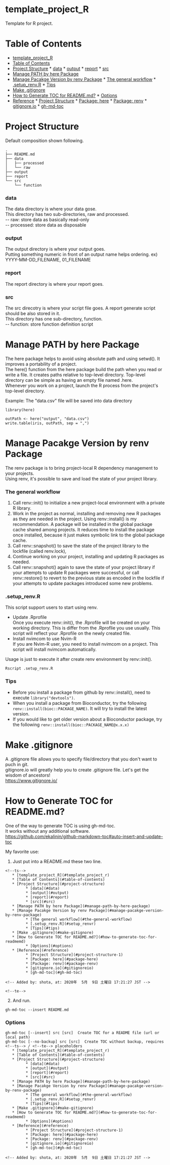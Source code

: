 # template_project_R
Template for R project.

# Table of Contents
<!--ts-->
   * [template_project_R](#template_project_r)
   * [Table of Contents](#table-of-contents)
   * [Project Structure](#project-structure)
         * [data](#data)
         * [output](#output)
         * [report](#report)
         * [src](#src)
   * [Manage PATH by here Package](#manage-path-by-here-package)
   * [Manage Pacakge Version by renv Package](#manage-pacakge-version-by-renv-package)
         * [The general workflow](#the-general-workflow)
         * [.setup_renv.R](#setup_renvr)
         * [Tips](#tips)
   * [Make .gitignore](#make-gitignore)
   * [How to Generate TOC for README.md?](#how-to-generate-toc-for-readmemd)
         * [Options](#options)
   * [Reference](#reference)
         * [Project Structure](#project-structure-1)
         * [Package: here](#package-here)
         * [Package: renv](#package-renv)
         * [gitignore.io](#gitignoreio)
         * [gh-md-toc](#gh-md-toc)

<!-- Added by: shota, at: 2020年  5月  9日 土曜日 17:21:27 JST -->

<!--te-->

# Project Structure
Default composition shown following.
```
.
├── README.md
├── data
│   ├── processed
│   └── raw
├── output
├── report
└── src
    └── function
```

### data  
The data directory is where your data gose.  
This directory has two sub-directories, raw and processed.  
-- raw: store data as basically read-only  
-- processed: store data as disposable  

### output  
The output directory is where your output goes.  
Putting something numeric in front of an output name helps ordering.
ex) YYYY-MM-DD_FILENAME, 01_FILENAME

### report  
The report directory is where your report goes.

### src  
The src direcotry is where your script file goes. A report generate script should be also stored in it.  
This directory has one sub-directory, function.  
-- function: store function definition script  

# Manage PATH by here Package  
The here package helps to avoid using absolute path and using setwd(). It improves a portability of a project.  
The here() function from the here package build the path when you read or write a file. It creates paths relative to top-level directory.  Top-level directory can be simple as having an empty file named .here.  
Whenever you work on a project, launch the R process from the project's top-level directory.  

Example: The "data.csv" file will be saved into data directory
```
library(here)

outPath <- here("output", "data.csv")
write.table(iris, outPath, sep = ",")
```

# Manage Pacakge Version by renv Package  
The renv package is to bring project-local R dependency management to your projects.  
Using renv, it's possible to save and load the state of your project library.  

### The general workflow  
1. Call renv::init() to initialize a new project-local environment with a private R library.
2. Work in the project as normal, installing and removing new R packages as they are needed in the project. Using renv::install() is my recommendation. A package will be installed in the global package cache shared among projects. It reduces time to install the package once installed, because it just makes symbolic link to the global package cache.
3. Call renv::snapshot() to save the state of the project library to the lockfile (called renv.lock),
4. Continue working on your project, installing and updating R packages as needed.
5. Call renv::snapshot() again to save the state of your project library if your attempts to update R packages were successful, or call renv::restore() to revert to the previous state as encoded in the lockfile if your attempts to update packages introduced some new problems.

### .setup_renv.R  
This script support users to start using renv.  
* Update .Rprofile  
Once you execute renv::init(), the .Rprofile will be created on your working directory. This is differ from the .Rproflie you use usually. This script will reflect your .Rprofile on the newly created file.
* Install nvimcom to use Nvim-R  
If you are Nvim-R user, you need to install nvimcom on a project. This script will install nvimcom automatically.

Usage is just to execute it after create renv environment by renv::init().  
```
Rscript .setup_renv.R
```

### Tips  
* Before you install a package from github by renv::install(), need to execute ```library("devtools")```.  
* When you install a package from Bioconductor, try the following ```renv::install(bioc::PACKAGE_NAME)```. It will try to install the latest version.  
* If you would like to get older version about a Bioconductor package, try the following ```renv::install(bioc::PACKAGE_NAME@x.x.x)```  

# Make .gitignore  
A .gitignore file allows you to specify file/directory that you don't want to puch in git.  
gitignore.io will greatly help you to create .gitignore file. Let's get the wisdom of ancestors!  
https://www.gitignore.io/

# How to Generate TOC for README.md?  
One of the way to generate TOC is using gh-md-toc.  
It works without any additional software.  
https://github.com/ekalinin/github-markdown-toc#auto-insert-and-update-toc  

My favorite use:  
1. Just put into a README.md these two line.  
```
<!--ts-->
   * [template_project_R](#template_project_r)
   * [Table of Contents](#table-of-contents)
   * [Project Structure](#project-structure)
         * [data](#data)
         * [output](#output)
         * [report](#report)
         * [src](#src)
   * [Manage PATH by here Package](#manage-path-by-here-package)
   * [Manage Pacakge Version by renv Package](#manage-pacakge-version-by-renv-package)
         * [The general workflow](#the-general-workflow)
         * [.setup_renv.R](#setup_renvr)
         * [Tips](#tips)
   * [Make .gitignore](#make-gitignore)
   * [How to Generate TOC for README.md?](#how-to-generate-toc-for-readmemd)
         * [Options](#options)
   * [Reference](#reference)
         * [Project Structure](#project-structure-1)
         * [Package: here](#package-here)
         * [Package: renv](#package-renv)
         * [gitignore.io](#gitignoreio)
         * [gh-md-toc](#gh-md-toc)

<!-- Added by: shota, at: 2020年  5月  9日 土曜日 17:21:27 JST -->

<!--te-->
```
2. And run.
```
gh-md-toc --insert README.md
```

### Options
```
gh-md-toc [--insert] src [src]  Create TOC for a README file (url or local path)
gh-md-toc [--no-backup] src [src]  Create TOC without backup, requires <!--ts--> / <!--te--> placeholders
   * [template_project_R](#template_project_r)
   * [Table of Contents](#table-of-contents)
   * [Project Structure](#project-structure)
         * [data](#data)
         * [output](#output)
         * [report](#report)
         * [src](#src)
   * [Manage PATH by here Package](#manage-path-by-here-package)
   * [Manage Pacakge Version by renv Package](#manage-pacakge-version-by-renv-package)
         * [The general workflow](#the-general-workflow)
         * [.setup_renv.R](#setup_renvr)
         * [Tips](#tips)
   * [Make .gitignore](#make-gitignore)
   * [How to Generate TOC for README.md?](#how-to-generate-toc-for-readmemd)
         * [Options](#options)
   * [Reference](#reference)
         * [Project Structure](#project-structure-1)
         * [Package: here](#package-here)
         * [Package: renv](#package-renv)
         * [gitignore.io](#gitignoreio)
         * [gh-md-toc](#gh-md-toc)

<!-- Added by: shota, at: 2020年  5月  9日 土曜日 17:21:27 JST -->

